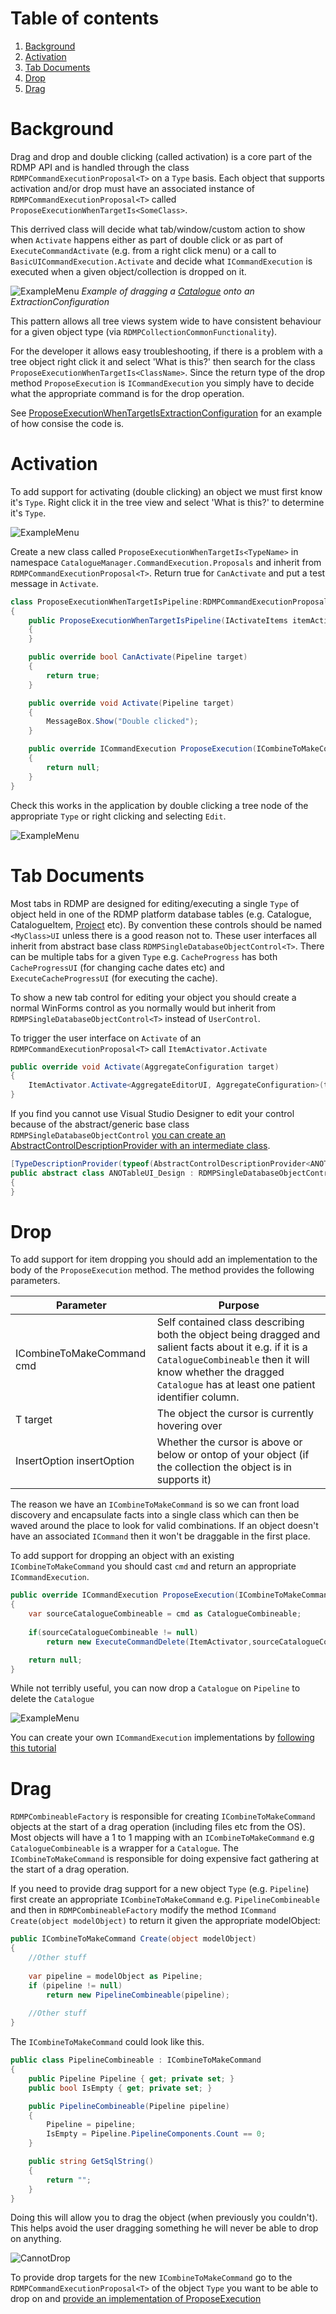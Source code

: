 # Table of contents
1. [Background](#background)
2. [Activation](#activation)
3. [Tab Documents](#tab-documents)
4. [Drop](#drop)
4. [Drag](#drag)

<a name="background"></a>
# Background
Drag and drop and double clicking (called activation) is a core part of the RDMP API and is handled through the class `RDMPCommandExecutionProposal<T>` on a `Type` basis.  Each object that supports activation and/or drop must have an associated instance of `RDMPCommandExecutionProposal<T>` called `ProposeExecutionWhenTargetIs<SomeClass>`.  

This derrived class will decide what tab/window/custom action to show when `Activate` happens either as part of double click or as part of `ExecuteCommandActivate` (e.g. from a right click menu) or a call to `BasicUICommandExecution.Activate` and decide what `ICommandExecution` is executed when a given object/collection is dropped on it.

![ExampleMenu](Images/DoubleClickAndDragDrop/DropExample.png) 
_Example of dragging a [Catalogue] onto an ExtractionConfiguration_

This pattern allows all tree views system wide to have consistent behaviour for a given object type (via `RDMPCollectionCommonFunctionality`).  

For the developer it allows easy troubleshooting, if there is a problem with a tree object right click it and select 'What is this?' then search for the class `ProposeExecutionWhenTargetIs<ClassName>`.  Since the return type of the drop method `ProposeExecution` is `ICommandExecution` you simply have to decide what the appropriate command is for the drop operation.

See [ProposeExecutionWhenTargetIsExtractionConfiguration](./../../Rdmp.UI/CommandExecution/Proposals/ProposeExecutionWhenTargetIsExtractionConfiguration.cs) for an example of how consise the code is.

# Activation
To add support for activating (double clicking) an object we must first know it's `Type`.  Right click it in the tree view and select 'What is this?' to determine it's `Type`.

![ExampleMenu](Images/DoubleClickAndDragDrop/WhatIsThis.png)

Create a new class called `ProposeExecutionWhenTargetIs<TypeName>` in namespace `CatalogueManager.CommandExecution.Proposals` and inherit from `RDMPCommandExecutionProposal<T>`.  Return true for `CanActivate` and put a test message in `Activate`.

<!--- cae13dde1de14f5cac984330a222c311 --->
```csharp
class ProposeExecutionWhenTargetIsPipeline:RDMPCommandExecutionProposal<Pipeline>
{
    public ProposeExecutionWhenTargetIsPipeline(IActivateItems itemActivator) : base(itemActivator)
    {
    }

    public override bool CanActivate(Pipeline target)
    {
        return true;
    }

    public override void Activate(Pipeline target)
    {
        MessageBox.Show("Double clicked");
    }

    public override ICommandExecution ProposeExecution(ICombineToMakeCommand cmd, Pipeline target, InsertOption insertOption = InsertOption.Default)
    {
        return null;
    }
}
```

Check this works in the application by double clicking a tree node of the appropriate `Type` or right clicking and selecting `Edit`.

![ExampleMenu](Images/DoubleClickAndDragDrop/TestMessage.png)

# Tab Documents
Most tabs in RDMP are designed for editing/executing a single `Type` of object held in one of the RDMP platform database tables (e.g. Catalogue, CatalogueItem, [Project] etc).  By convention these controls should be named `<MyClass>UI` unless there is a good reason not to.  These user interfaces all inherit from abstract base class `RDMPSingleDatabaseObjectControl<T>`.  There can be multiple tabs for a given `Type` e.g. `CacheProgress` has both `CacheProgressUI` (for changing cache dates etc) and `ExecuteCacheProgressUI` (for executing the cache).

To show a new tab control for editing your object you should create a normal WinForms control as you normally would but inherit from `RDMPSingleDatabaseObjectControl<T>` instead of `UserControl`.

To trigger the user interface on `Activate` of an `RDMPCommandExecutionProposal<T>` call `ItemActivator.Activate` 

<!--- d5ff7bebc57942df8c6c57a316bf72c6 --->
```csharp
public override void Activate(AggregateConfiguration target)
{
    ItemActivator.Activate<AggregateEditorUI, AggregateConfiguration>(target);
}
```

If you find you cannot use Visual Studio Designer to edit your control because of the abstract/generic base class `RDMPSingleDatabaseObjectControl` [you can create an AbstractControlDescriptionProvider with an intermediate class](https://stackoverflow.com/questions/1620847/how-can-i-get-visual-studio-2008-windows-forms-designer-to-render-a-form-that-im).

<!--- 56df0867990f4b0397e51a6a49f7bdd0 --->
```csharp
[TypeDescriptionProvider(typeof(AbstractControlDescriptionProvider<ANOTableUI_Design, UserControl>))]
public abstract class ANOTableUI_Design : RDMPSingleDatabaseObjectControl<ANOTable>
{
}
```

# Drop
To add support for item dropping you should add an implementation to the body of the `ProposeExecution` method.  The method provides the following parameters.

| Parameter | Purpose |
| ------------- | ------------- |
| ICombineToMakeCommand cmd| Self contained class describing both the object being dragged and salient facts about it e.g. if  it is a `CatalogueCombineable` then it will know whether the dragged `Catalogue` has at least one patient identifier column.|
| T target | The object the cursor is currently hovering over |
| InsertOption insertOption | Whether the cursor is above or below or ontop of your object (if the collection the object is in supports it) |

The reason we have an `ICombineToMakeCommand` is so we can front load discovery and encapsulate facts into a single class which can then be waved around the place to look for valid combinations.  If an object doesn't have an associated `ICommand` then it won't be draggable in the first place.

To add support for dropping an object with an existing `ICombineToMakeCommand` you should cast `cmd` and return an appropriate `ICommandExecution`.

<!--- 59f55fa3ef50404291c7ae3996772635 --->
```csharp
public override ICommandExecution ProposeExecution(ICombineToMakeCommand cmd, Pipeline target, InsertOption insertOption = InsertOption.Default)
{
	var sourceCatalogueCombineable = cmd as CatalogueCombineable;
	
	if(sourceCatalogueCombineable != null)
		return new ExecuteCommandDelete(ItemActivator,sourceCatalogueCombineable.Catalogue);

	return null;
}
```

While not terribly useful, you can now drop a `Catalogue` on `Pipeline` to delete the `Catalogue`

![ExampleMenu](Images/DoubleClickAndDragDrop/DropDelete.png)

You can create your own `ICommandExecution` implementations by [following this tutorial](./CreatingANewRightClickMenu.md#creating-a-new-command)

# Drag

`RDMPCombineableFactory` is responsible for creating `ICombineToMakeCommand` objects at the start of a drag operation (including files etc from the OS).  Most objects will have a 1 to 1 mapping with an `ICombineToMakeCommand` e.g `CatalogueCombineable` is a wrapper for a `Catalogue`.  The `ICombineToMakeCommand` is responsible for doing expensive fact gathering at the start of a drag operation.

If you need to provide drag support for a new object `Type` (e.g. `Pipeline`) first create an appropriate `ICombineToMakeCommand` e.g. `PipelineCombineable` and then in `RDMPCombineableFactory` modify the method `ICommand Create(object modelObject)` to return it given the appropriate modelObject:

```csharp
public ICombineToMakeCommand Create(object modelObject)
{
	//Other stuff
	
	var pipeline = modelObject as Pipeline;
	if (pipeline != null)
		return new PipelineCombineable(pipeline);
	
	//Other stuff
}
```

The `ICombineToMakeCommand` could look like this.

<!--- bbee6cb18ebd4e35a19f5fa521063648 --->
```csharp
public class PipelineCombineable : ICombineToMakeCommand
{
    public Pipeline Pipeline { get; private set; }
    public bool IsEmpty { get; private set; }

    public PipelineCombineable(Pipeline pipeline)
    {
        Pipeline = pipeline;
        IsEmpty = Pipeline.PipelineComponents.Count == 0;
    }

    public string GetSqlString()
    {
        return "";
    }
}
```

Doing this will allow you to drag the object (when previously you couldn't).  This helps avoid the user dragging something he will never be able to drop on anything.

![CannotDrop](Images/DoubleClickAndDragDrop/CannotDrop.png)

To provide drop targets for the new `ICombineToMakeCommand` go to the `RDMPCommandExecutionProposal<T>` of the object `Type` you want to be able to drop on and [provide an implementation of ProposeExecution](#drop)

[Catalogue]: ./Glossary.md#Catalogue

[Project]: ./Glossary.md#Project

[CatalogueItem]: ./Glossary.md#CatalogueItem
